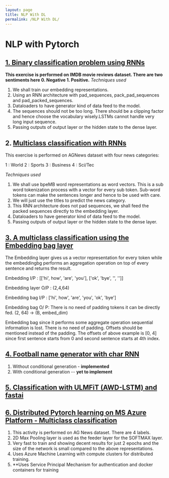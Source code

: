 ```yaml
---
layout: page
title: NLP With DL
permalink: /NLP With DL/
---
```


# NLP with Pytorch

## [1. Binary classification problem using RNNs](https://github.com/sanjeevr5/NLP_Excercises/blob/main/DL_NLP_With_Torch_1.ipynb)

**This exercise is performed on IMDB movie reviews dataset. There are two sentiments here 0. Negative 1. Positive.**
*Techniques used*

1. We shall train our embedding representations.
2. Using an RNN architecture with pad_sequences, pack_pad_sequences and pad_packed_sequences.
3. Dataloaders to have generator kind of data feed to the model.
4. The sequences should not be too long. There should be a clipping factor and hence choose the vocabulary wisely.LSTMs cannot handle very long input sequence.
5. Passing outputs of output layer or the hidden state to the dense layer.

## 2. [Multiclass classification with RNNs](https://github.com/sanjeevr5/NLP_Excercises/blob/main/DL_NLP_With_Torch_2.ipynb)

This exercise is performed on AGNews dataset with four news categories:

1 : World
2 : Sports
3 : Business
4 : Sci/Tec 

*Techniques used*

1. We shall use bpeMB word representations as word vectors. This is a sub word tokenization process with a vector for every sub token. Sub-word tokens can make the sentences longer and hence to be used with care.
2. We will just use the titles to predict the news category.
3. This RNN architecture does not pad sequences, we shall feed the packed sequences directly to the embedding layer.
4. Dataloaders to have generator kind of data feed to the model.
5. Passing outputs of output layer or the hidden state to the dense layer.

## [3. A multiclass classification using the Embedding bag layer](https://github.com/sanjeevr5/NLP_Excercises/blob/main/DL_NLP_With_Torch_3.ipynb)

The Embedding layer gives us a vector representation for every token while the embeddingbg performs an aggregation operation on top of every sentence and returns the result.

Embedding I/P : [['hi', how', 'are', 'you'], ['ok', 'bye', '<pad>', '<pad>']]

Embedding layer O/P : (2,4,64)

Embedding bag I/P : ['hi', how', 'are', 'you', 'ok', 'bye']

Embedding bag O/ P: There is no need of padding tokens it can be directly fed. (2, 64) -> (B, embed_dim)

Embedding bag since it performs some aggregate operation sequential information is lost. There is no need of padding. Offsets should be mentioned instead of the padding. The offsets of above example is [0, 4] since first sentence starts from 0 and second sentence starts at 4th index.

## [4. Football name generator with char RNN](https://github.com/sanjeevr5/NLP_Excercises/blob/main/DL_NLP_With_Torch_5.ipynb)

1. Without conditional generation - **implemented**
2. With conditional generation -- **yet to implement**


## [5. Classification with ULMFiT (AWD-LSTM) and fastai](https://github.com/sanjeevr5/NLP_Excercises/blob/main/DL_With_NLP_ULMFiT_LM.ipynb)

## [6. Distributed Pytorch learning on MS Azure Platform - Multiclass classification](https://github.com/sanjeevr5/NLP_Excercises/blob/main/Distributed_Training_Azure_PyTorch.ipynb)

1. This activity is performed on AG News dataset. There are 4 labels.
2. 2D Max Pooling layer is used as the feeder layer for the SOFTMAX layer.
3. Very fast to train and showing decent results for just 2 epochs and the size of the network is small compared to the above representations.
4. Uses Azure Machine Learning with compute clusters for distributed training. 
5. **Uses Service Principal Mechanism for authentication and docker containers for training
